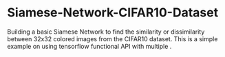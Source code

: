 # Siamese-Network-CIFAR10-Dataset
Building a basic Siamese Network to find the similarity or dissimilarity between 32x32 colored images from the CIFAR10 dataset.
This is a simple example on using tensorflow functional API with multiple .
